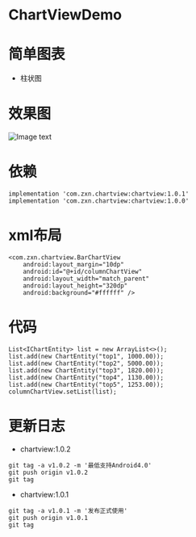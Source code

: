 # ChartViewDemo

# 简单图表
- 柱状图

# 效果图
![Image text](https://github.com/zhang721688/ChartViewDemo/blob/master/image/image01.png)

# 依赖
```
implementation 'com.zxn.chartview:chartview:1.0.1'
implementation 'com.zxn.chartview:chartview:1.0.0'
```
# xml布局
```
<com.zxn.chartview.BarChartView
    android:layout_margin="10dp"
    android:id="@+id/columnChartView"
    android:layout_width="match_parent"
    android:layout_height="320dp"
    android:background="#ffffff" />
```

# 代码
```
List<IChartEntity> list = new ArrayList<>();
list.add(new ChartEntity("top1", 1000.00));
list.add(new ChartEntity("top2", 5000.00));
list.add(new ChartEntity("top3", 1820.00));
list.add(new ChartEntity("top4", 1130.00));
list.add(new ChartEntity("top5", 1253.00));
columnChartView.setList(list);
```
# 更新日志
- chartview:1.0.2
```
git tag -a v1.0.2 -m '最低支持Android4.0'
git push origin v1.0.2
git tag
```
- chartview:1.0.1
```
git tag -a v1.0.1 -m '发布正式使用'
git push origin v1.0.1
git tag
```

